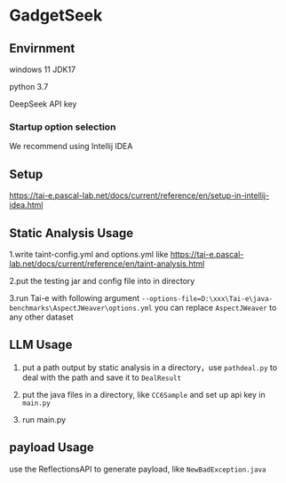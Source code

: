 # GadgetSeek

## Envirnment
windows 11
JDK17

python 3.7

DeepSeek API key

### Startup option selection
We recommend using Intellij IDEA

## Setup
https://tai-e.pascal-lab.net/docs/current/reference/en/setup-in-intellij-idea.html

## Static Analysis Usage

1.write taint-config.yml and options.yml like https://tai-e.pascal-lab.net/docs/current/reference/en/taint-analysis.html

2.put the testing jar and config file into in directory

3.run Tai-e with following argument
`--options-file=D:\xxx\Tai-e\java-benchmarks\AspectJWeaver\options.yml`
you can replace `AspectJWeaver` to any other dataset

## LLM Usage

1. put a path output by static analysis in a directory，use `pathdeal.py` to deal with the path and save it to `DealResult`

2. put the java files in a directory, like `CC6Sample` and set up api key in  `main.py`

3. run main.py

## payload Usage

use the ReflectionsAPI to generate payload, like `NewBadException.java`
